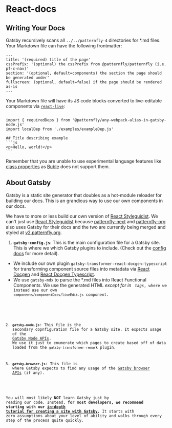 # React-docs

## Writing Your Docs

Gatsby recursively scans all `../../patternfly-4` directories for *.md files. Your Markdown file can have the following frontmatter:
```
---
title: '(required) title of the page'
cssPrefix: '(optional) the cssPrefix from @patternfly/patternfly (i.e. pf-c-nav)'
section: '(optional, default=components) the section the page should be generated under'
fullscreen: (optional, default=false) if the page should be rendered as-is
---
```

Your Markdown file will have its JS code blocks converted to live-editable components via [`react-live`](https://github.com/FormidableLabs/react-live):
`````

import { requiredDeps } from '@patternfly/any-webpack-alias-in-gatsby-node.js'
import localDep from './examples/exampleDep.js'

## Title describing example
```js
<p>Hello, world!</p>
```
`````

Remember that you are unable to use experimental language features like [class properties](https://babeljs.io/docs/en/babel-plugin-proposal-class-properties) as [Buble](https://github.com/bublejs/buble) does not support them.

## About Gatsby

Gatsby is a static site generator that doubles as a hot-module reloader for building our docs. This is an grandious way to use our own components in our docs.

We have to more or less build our own version of [React Styleguidist](https://github.com/styleguidist/react-styleguidist). We can't just use [React Styleguidist](https://github.com/styleguidist/react-styleguidist) because [patternfly-next](https://github.com/patternfly/patternfly-next) and [patternfly-org](https://github.com/patternfly/patternfly-org) also uses Gatsby for their docs and the two are currently being merged and styled at [v2.patternfly.org](v2.patternfly.org).

1.  **`gatsby-config.js`**: This is the main configuration file for a Gatsby site. This is where we which Gatsby plugins to include. (Check out the [config docs](https://www.gatsbyjs.org/docs/gatsby-config/) for more detail).
  - We include our own plugin `gatsby-transformer-react-docgen-typescript` for transforming component source files into metadata via [React Docgen](https://github.com/reactjs/react-docgen) and [React Docgen Typescript](https://github.com/styleguidist/react-docgen-typescript).
  - We use `gatsby-mdx` to parse the *.md files into React Functional Components. We use the generated HTML _except for in <code> tags_, where we instead use our own `components/componentDocs/liveEdit.js` component.

2.  **`gatsby-node.js`**: This file is the secondary copnfiguration file for a Gatsby site. It expects usage of the [Gatsby Node APIs](https://www.gatsbyjs.org/docs/node-apis/). We use it just to enumerate which pages to create based off of data loaded from the `gatsby-transformer-remark` plugin.

3.  **`gatsby-browser.js`**: This file is where Gatsby expects to find any usage of the [Gatsby browser APIs](https://www.gatsbyjs.org/docs/browser-apis/) (if any).


You will most likely **NOT** learn Gatsby just by reading our code. Instead, **for most developers, we recommend starting with our [in-depth tutorial for creating a site with Gatsby](https://www.gatsbyjs.org/tutorial/).** It starts with zero assumptions about your level of ability and walks through every step of the process quite quickly.

